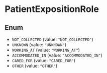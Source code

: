 # PatientExpositionRole

## Enum

* `NOT_COLLECTED` (value: `"NOT_COLLECTED"`)
* `UNKNOWN` (value: `"UNKNOWN"`)
* `WORKING_AT` (value: `"WORKING_AT"`)
* `ACCOMMODATED_IN` (value: `"ACCOMMODATED_IN"`)
* `CARED_FOR` (value: `"CARED_FOR"`)
* `OTHER` (value: `"OTHER"`)
